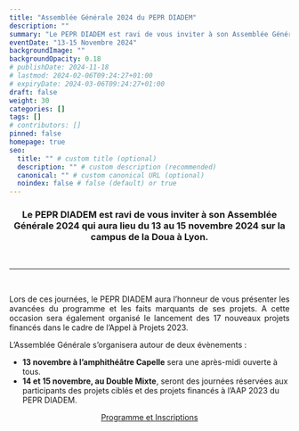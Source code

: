 ```yaml
---
title: "Assemblée Générale 2024 du PEPR DIADEM"
description: ""
summary: "Le PEPR DIADEM est ravi de vous inviter à son Assemblée Générale 2024 qui aura lieu du 13 au 15 novembre 2024 sur la campus de la Doua à Lyon."
eventDate: "13-15 Novembre 2024"
backgroundImage: ""
backgroundOpacity: 0.18
# publishDate: 2024-11-18
# lastmod: 2024-02-06T09:24:27+01:00
# expiryDate: 2024-03-06T09:24:27+01:00
draft: false
weight: 30
categories: []
tags: []
# contributors: []
pinned: false
homepage: true
seo:
  title: "" # custom title (optional)
  description: "" # custom description (recommended)
  canonical: "" # custom canonical URL (optional)
  noindex: false # false (default) or true
---
```


<div align="center"><h3>

Le PEPR DIADEM est ravi de vous inviter à son Assemblée Générale 2024 qui aura lieu du 13 au 15 novembre 2024 sur la campus de la Doua à Lyon.

</h3></div>

<br/>

<hr>

<br/>

<div align="justify">

Lors de ces journées, le PEPR DIADEM aura l’honneur de vous présenter les avancées du programme et les faits marquants de ses projets. A cette occasion sera également organisé le lancement des 17 nouveaux projets financés dans le cadre de l’Appel à Projets 2023.

</div>

L’Assemblée Générale s’organisera autour de deux évènements :

- **13 novembre à l’amphithéâtre Capelle** sera une après-midi ouverte à tous.
- **14 et 15 novembre, au Double Mixte**, seront des journées réservées aux participants des projets ciblés et des projets financés à l’AAP 2023 du PEPR DIADEM.

<p align="center"><a class="btn btn-primary rounded-pill mt-2" href="https://journee-diadem.sciencesconf.org/" role="button">Programme et Inscriptions</a></p>

<br/>

<br/>
